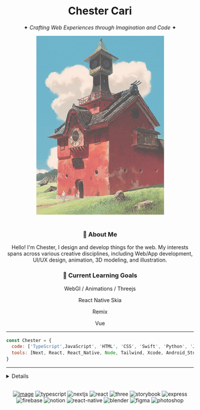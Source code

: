 <h1 align="center">Chester Cari</h1>
<p align="center">✦ <i>Crafting Web Experiences through Imagination and Code</i> ✦</h3>

<div href="#" align="center">
     <img src="https://github.com/Kyuuari/Kyuuari/blob/main/Assets/spirit.gif"/>
</div>

<br/>

<div align="center">
     <div>
          <h3>👋 About Me</h3>
          <p>Hello! I'm Chester, I design and develop things for the web. My interests spans across various creative disciplines, including
               Web/App development, UI/UX design, animation, 3D modeling, and illustration.
          </p>
     </div>
     <div>
          <h3>🌱 Current Learning Goals</h3>
          <p>WebGl / Animations / Threejs</p>
          <p>React Native Skia</p>
          <p>Remix</p>
          <p>Vue</p>
     </div>

</div>

---

```javascript
const Chester = {
  code: ['TypeScript',JavaScript', 'HTML', 'CSS', 'Swift', 'Python', 'Java', 'C#'],
  tools: [Next, React, React_Native, Node, Tailwind, Xcode, Android_Studio],
}
```
---

<details>
     <summary>Details</summary>
<p align="center">
  <a href="https://github.com/kyuuari">
    <img src="https://streak-stats.demolab.com?user=kyuuari&theme=sea-dark&hide_border=true&card_width=700&background=FDFAF3&ring=EECC8D&fire=EB5454" />
  </a>
  <a href="https://github.com/kyuuari">
    <img src="https://github-readme-stats.vercel.app/api/top-langs/?username=kyuuari&layout=compact&card_width=699&hide_border=true" />
  </a>
</p>
</details>

<!-- <div align="center">
     <img src="https://github-readme-stats.vercel.app/api/top-langs/?username=kyuuari&layout=compact&card_width=699&hide_border=true" />
</div> -->

<br/>

<div align="center">
     
[![image](https://img.shields.io/badge/Personal_Site-000000?style=for-the-badge&logo=About.me&logoColor=white)](https://kyuuariproject.studio/)
![typescript](https://img.shields.io/badge/TypeScript-007ACC?style=for-the-badge&logo=typescript&logoColor=white)
![nextjs](https://img.shields.io/badge/next.js-000000?style=for-the-badge&logo=nextdotjs&logoColor=white)
![react](https://img.shields.io/badge/React-20232A?style=for-the-badge&logo=react&logoColor=61DAFB)
![three](https://img.shields.io/badge/ThreeJs-black?style=for-the-badge&logo=three.js&logoColor=white)
![storybook](https://img.shields.io/badge/storybook-FF4785?style=for-the-badge&logo=storybook&logoColor=white)
![express](https://img.shields.io/badge/Express.js-000000?style=for-the-badge&logo=express&logoColor=white)
![firebase](https://img.shields.io/badge/firebase-ffca28?style=for-the-badge&logo=firebase&logoColor=black)
![notion](https://img.shields.io/badge/Notion-000000?style=for-the-badge&logo=notion&logoColor=white)
![react-native](https://img.shields.io/badge/React_Native-20232A?style=for-the-badge&logo=react&logoColor=61DAFB)
![blender](https://img.shields.io/badge/blender-%23F5792A.svg?style=for-the-badge&logo=blender&logoColor=white)
![figma](https://img.shields.io/badge/Figma-F24E1E?style=for-the-badge&logo=figma&logoColor=white)
![photoshop](https://img.shields.io/badge/Adobe%20Photoshop-31A8FF?style=for-the-badge&logo=Adobe%20Photoshop&logoColor=black)
<!-- ![affinity-designer](https://img.shields.io/badge/affinitydesginer-%231B72BE.svg?style=for-the-badge&logo=affinity-designer&logoColor=white) -->
     
     
</div>

